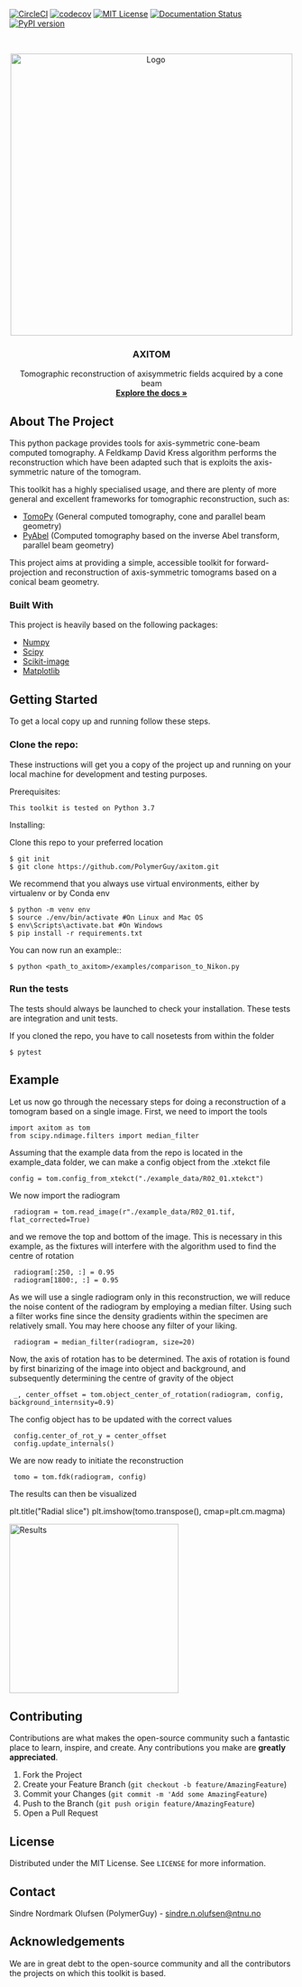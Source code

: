 

<!-- PROJECT SHIELDS -->

[![CircleCI](https://circleci.com/gh/PolymerGuy/AXITOM.svg?style=svg)](https://circleci.com/gh/PolymerGuy/AXITOM)
[![codecov](https://codecov.io/gh/PolymerGuy/AXITOM/branch/master/graph/badge.svg)](https://codecov.io/gh/PolymerGuy/AXITOM)
[![MIT License][license-shield]][license-url]
[![Documentation Status](https://readthedocs.org/projects/axitom/badge/?version=latest)](https://axitom.readthedocs.io/en/latest/?badge=latest)
[![PyPI version](https://badge.fury.io/py/axitom.svg)](https://badge.fury.io/py/axitom)

<!-- PROJECT LOGO -->
<br />
<p align="center">
  <a href="https://github.com/othneildrew/Best-README-Template">
    <img src="./docs/logo.png" alt="Logo" width="500" height="500">
  </a>

  <h3 align="center">AXITOM</h3>

  <p align="center">
    Tomographic reconstruction of axisymmetric fields acquired by a cone beam
    <br />
    <a href="https://axitom.readthedocs.io/en/latest/"><strong>Explore the docs »</strong></a>
    <br />
  </p>
</p>





<!-- ABOUT THE PROJECT -->
About The Project
-----------------
This python package provides tools for axis-symmetric cone-beam computed tomography. A Feldkamp David Kress algorithm performs the reconstruction
which have been adapted such that is exploits the axis-symmetric nature of the tomogram.

This toolkit has a highly specialised usage, and there are plenty of more general and excellent frameworks for tomographic reconstruction, such as:
 * [TomoPy](https://github.com/tomopy/tomopy) (General computed tomography, cone and parallel beam geometry)
 * [PyAbel](https://github.com/PyAbel/PyAbel) (Computed tomography based on the inverse Abel transform, parallel beam geometry)
 
 This project aims at providing a simple, accessible toolkit for forward-projection and reconstruction of 
 axis-symmetric tomograms based on a conical beam geometry.


### Built With
This project is heavily based on the following packages:
* [Numpy](https://numpy.org/)
* [Scipy](https://www.scipy.org/)
* [Scikit-image](https://scikit-image.org/)
* [Matplotlib](https://matplotlib.org/)



<!-- GETTING STARTED -->
Getting Started
---------------
To get a local copy up and running follow these steps.

### Clone the repo:

These instructions will get you a copy of the project up and running on your 
local machine for development and testing purposes.

Prerequisites:

    This toolkit is tested on Python 3.7

Installing:

Clone this repo to your preferred location

    $ git init
    $ git clone https://github.com/PolymerGuy/axitom.git
    
We recommend that you always use virtual environments, either by virtualenv or by Conda env
    
    $ python -m venv env
    $ source ./env/bin/activate #On Linux and Mac OS
    $ env\Scripts\activate.bat #On Windows
    $ pip install -r requirements.txt

You can now run an example::
    
    $ python <path_to_axitom>/examples/comparison_to_Nikon.py

### Run the tests
The tests should always be launched to check your installation.
These tests are integration and unit tests.

If you cloned the repo, you have to call nosetests from within the folder

    $ pytest


Example
-------
Let us now go through the necessary steps for doing a reconstruction of a tomogram based on a single image.
First, we need to import the tools

    import axitom as tom
    from scipy.ndimage.filters import median_filter

Assuming that the example data from the repo is located in the example_data folder, we can make a config object
from the .xtekct file

    config = tom.config_from_xtekct("./example_data/R02_01.xtekct")

We now import the radiogram

     radiogram = tom.read_image(r"./example_data/R02_01.tif, flat_corrected=True)

and we remove the top and bottom of the image. This is necessary in this example, as the fixtures will interfere with
the algorithm used to find the centre of rotation

     radiogram[:250, :] = 0.95
     radiogram[1800:, :] = 0.95

As we will use a single radiogram only in this reconstruction, we will reduce the noise content of the radiogram by
employing a median filter. Using such a filter works fine since the density gradients within the specimen are relatively small.
You may here choose any filter of your liking.


     radiogram = median_filter(radiogram, size=20)

Now, the axis of rotation has to be determined. The axis of rotation is found by first binarizing of the image into object and background,
and subsequently determining the centre of gravity of the object

     _, center_offset = tom.object_center_of_rotation(radiogram, config, background_internsity=0.9)

The config object has to be updated with the correct values

     config.center_of_rot_y = center_offset
     config.update_internals()

We are now ready to initiate the reconstruction

     tomo = tom.fdk(radiogram, config)


The results can then be visualized

   plt.title("Radial slice")
   plt.imshow(tomo.transpose(), cmap=plt.cm.magma)
   

<img src="./docs/results.png" alt="Results" width="300"/>

<!-- CONTRIBUTING -->
Contributing
------------

Contributions are what makes the open-source community such a fantastic place to learn, inspire, and create. Any contributions you make are **greatly appreciated**.

1. Fork the Project
2. Create your Feature Branch (`git checkout -b feature/AmazingFeature`)
3. Commit your Changes (`git commit -m 'Add some AmazingFeature`)
4. Push to the Branch (`git push origin feature/AmazingFeature`)
5. Open a Pull Request


<!-- LICENSE -->
License
-------

Distributed under the MIT License. See `LICENSE` for more information.

<!-- CONTACT -->
Contact
-------

Sindre Nordmark Olufsen (PolymerGuy) - sindre.n.olufsen@ntnu.no


<!-- ACKNOWLEDGEMENTS -->
Acknowledgements
----------------
We are in great debt to the open-source community and all the contributors the projects on which this toolkit is based.

<!-- MARKDOWN LINKS & IMAGES -->
[license-shield]: https://img.shields.io/badge/license-MIT-blue.svg?style=flat-square
[license-url]: https://choosealicense.com/licenses/mit

